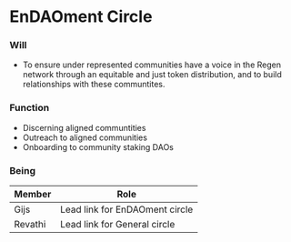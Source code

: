 # EnDAOment Circle

### Will
- To ensure under represented communities have a voice in the Regen network through an equitable and just token distribution, and to build relationships with these communtites. 

### Function
- Discerning aligned communtities
- Outreach to aligned communities
- Onboarding to community staking DAOs

### Being
| Member | Role |
|---|---|
| Gijs | Lead link for EnDAOment circle |
| Revathi | Lead link for General circle |


